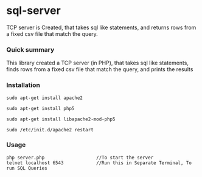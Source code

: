 # sql-server
TCP server is Created, that takes sql like statements, and returns rows from a fixed  csv file that match the query.


### Quick summary ###

This library created a TCP server (in PHP), that takes sql like statements, finds rows from a fixed csv file that match the query, and prints the results

### Installation ###

```
sudo apt-get install apache2

sudo apt-get install php5

sudo apt-get install libapache2-mod-php5

sudo /etc/init.d/apache2 restart
```


### Usage ###

```
php server.php                   //To start the server
telnet localhost 6543            //Run this in Separate Terminal, To run SQL Queries
```
